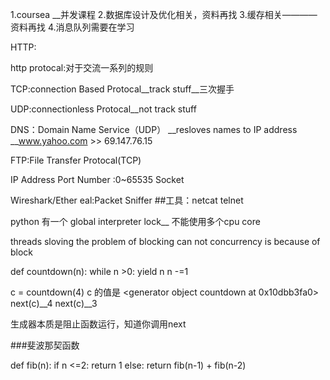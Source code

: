 1.coursea __并发课程
2.数据库设计及优化相关，资料再找
3.缓存相关————资料再找
4.消息队列需要在学习

HTTP:

http protocal:对于交流一系列的规则

TCP:connection Based Protocal__track stuff__三次握手

UDP:connectionless Protocal__not track stuff

DNS：Domain Name Service（UDP）
    __resloves names to IP address
    __www.yahoo.com >> 69.147.76.15


FTP:File Transfer Protocal(TCP)

IP Address
Port Number :0~65535
Socket

Wireshark/Ether eal:Packet Sniffer
##工具：netcat telnet

python 有一个 global interpreter lock__
不能使用多个cpu core

threads sloving the problem of blocking
can not concurrency is because of  block

def countdown(n):
    while n >0:
        yield n 
        n -=1

c = countdown(4)
c 的值是  <generator object countdown at 0x10dbb3fa0>
next(c)__4
next(c)__3

生成器本质是阻止函数运行，知道你调用next

###斐波那契函数


def fib(n):
    if n <=2:
        return 1
    else:
        return fib(n-1) + fib(n-2)